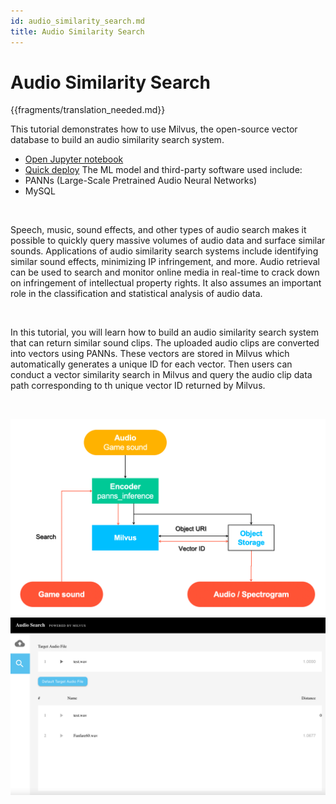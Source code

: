 ```yaml
---
id: audio_similarity_search.md
title: Audio Similarity Search 
---
```


# Audio Similarity Search

{{fragments/translation_needed.md}}

This tutorial demonstrates how to use Milvus, the open-source vector database to build an audio similarity search system.
- [Open Jupyter notebook](https://github.com/milvus-io/bootcamp/blob/master/solutions/audio_similarity_search/audio_similarity_search.ipynb)
- [Quick deploy](https://github.com/milvus-io/bootcamp/blob/master/solutions/audio_similarity_search/quick_deploy)
The ML model and third-party software used include:
- PANNs (Large-Scale Pretrained Audio Neural Networks)
- MySQL

</br>

Speech, music, sound effects, and other types of audio search makes it possible to quickly query massive volumes of audio data and surface similar sounds. Applications of audio similarity search systems include identifying similar sound effects, minimizing IP infringement, and more. Audio retrieval can be used to search and monitor online media in real-time to crack down on infringement of intellectual property rights. It also assumes an important role in the classification and statistical analysis of audio data.

</br>

In this tutorial, you will learn how to build an audio similarity search system that can return similar sound clips. The uploaded audio clips are converted into vectors using PANNs. These vectors are stored in Milvus which automatically generates a unique ID for each vector. Then users can conduct a vector similarity search in Milvus and query the audio clip data path corresponding to th unique vector ID returned by Milvus.

<br/>

![Audio_search](../../../assets/audio_search.png "Workflow of an audio similarity search system.")
![Audio_search_demo](../../../assets/audio_search_demo.png "Demo of an audio similarity search system.")
